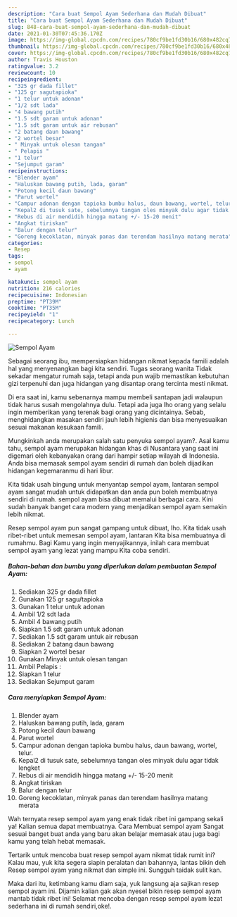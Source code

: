 ```yaml
---
description: "Cara buat Sempol Ayam Sederhana dan Mudah Dibuat"
title: "Cara buat Sempol Ayam Sederhana dan Mudah Dibuat"
slug: 848-cara-buat-sempol-ayam-sederhana-dan-mudah-dibuat
date: 2021-01-30T07:45:36.170Z
image: https://img-global.cpcdn.com/recipes/780cf9be1fd30b16/680x482cq70/sempol-ayam-foto-resep-utama.jpg
thumbnail: https://img-global.cpcdn.com/recipes/780cf9be1fd30b16/680x482cq70/sempol-ayam-foto-resep-utama.jpg
cover: https://img-global.cpcdn.com/recipes/780cf9be1fd30b16/680x482cq70/sempol-ayam-foto-resep-utama.jpg
author: Travis Houston
ratingvalue: 3.2
reviewcount: 10
recipeingredient:
- "325 gr dada fillet"
- "125 gr sagutapioka"
- "1 telur untuk adonan"
- "1/2 sdt lada"
- "4 bawang putih"
- "1.5 sdt garam untuk adonan"
- "1.5 sdt garam untuk air rebusan"
- "2 batang daun bawang"
- "2 wortel besar"
- " Minyak untuk olesan tangan"
- " Pelapis "
- "1 telur"
- "Sejumput garam"
recipeinstructions:
- "Blender ayam"
- "Haluskan bawang putih, lada, garam"
- "Potong kecil daun bawang"
- "Parut wortel"
- "Campur adonan dengan tapioka bumbu halus, daun bawang, wortel, telur."
- "Kepal2 di tusuk sate, sebelumnya tangan oles minyak dulu agar tidak lengket"
- "Rebus di air mendidih hingga matang +/- 15-20 menit"
- "Angkat tiriskan"
- "Balur dengan telur"
- "Goreng kecoklatan, minyak panas dan terendam hasilnya matang merata"
categories:
- Resep
tags:
- sempol
- ayam

katakunci: sempol ayam 
nutrition: 216 calories
recipecuisine: Indonesian
preptime: "PT39M"
cooktime: "PT35M"
recipeyield: "1"
recipecategory: Lunch

---
```



![Sempol Ayam](https://img-global.cpcdn.com/recipes/780cf9be1fd30b16/680x482cq70/sempol-ayam-foto-resep-utama.jpg)

Sebagai seorang ibu, mempersiapkan hidangan nikmat kepada famili adalah hal yang menyenangkan bagi kita sendiri. Tugas seorang  wanita Tidak sekadar mengatur rumah saja, tetapi anda pun wajib memastikan kebutuhan gizi terpenuhi dan juga hidangan yang disantap orang tercinta mesti nikmat.

Di era  saat ini, kamu sebenarnya mampu membeli santapan jadi walaupun tidak harus susah mengolahnya dulu. Tetapi ada juga lho orang yang selalu ingin memberikan yang terenak bagi orang yang dicintainya. Sebab, menghidangkan masakan sendiri jauh lebih higienis dan bisa menyesuaikan sesuai makanan kesukaan famili. 



Mungkinkah anda merupakan salah satu penyuka sempol ayam?. Asal kamu tahu, sempol ayam merupakan hidangan khas di Nusantara yang saat ini digemari oleh kebanyakan orang dari hampir setiap wilayah di Indonesia. Anda bisa memasak sempol ayam sendiri di rumah dan boleh dijadikan hidangan kegemaranmu di hari libur.

Kita tidak usah bingung untuk menyantap sempol ayam, lantaran sempol ayam sangat mudah untuk didapatkan dan anda pun boleh membuatnya sendiri di rumah. sempol ayam bisa dibuat memalui berbagai cara. Kini sudah banyak banget cara modern yang menjadikan sempol ayam semakin lebih nikmat.

Resep sempol ayam pun sangat gampang untuk dibuat, lho. Kita tidak usah ribet-ribet untuk memesan sempol ayam, lantaran Kita bisa membuatnya di rumahmu. Bagi Kamu yang ingin menyajikannya, inilah cara membuat sempol ayam yang lezat yang mampu Kita coba sendiri.

<!--inarticleads1-->

##### Bahan-bahan dan bumbu yang diperlukan dalam pembuatan Sempol Ayam:

1. Sediakan 325 gr dada fillet
1. Gunakan 125 gr sagu/tapioka
1. Gunakan 1 telur untuk adonan
1. Ambil 1/2 sdt lada
1. Ambil 4 bawang putih
1. Siapkan 1.5 sdt garam untuk adonan
1. Sediakan 1.5 sdt garam untuk air rebusan
1. Sediakan 2 batang daun bawang
1. Siapkan 2 wortel besar
1. Gunakan  Minyak untuk olesan tangan
1. Ambil  Pelapis :
1. Siapkan 1 telur
1. Sediakan Sejumput garam




<!--inarticleads2-->

##### Cara menyiapkan Sempol Ayam:

1. Blender ayam
1. Haluskan bawang putih, lada, garam
1. Potong kecil daun bawang
1. Parut wortel
1. Campur adonan dengan tapioka bumbu halus, daun bawang, wortel, telur.
1. Kepal2 di tusuk sate, sebelumnya tangan oles minyak dulu agar tidak lengket
1. Rebus di air mendidih hingga matang +/- 15-20 menit
1. Angkat tiriskan
1. Balur dengan telur
1. Goreng kecoklatan, minyak panas dan terendam hasilnya matang merata




Wah ternyata resep sempol ayam yang enak tidak ribet ini gampang sekali ya! Kalian semua dapat membuatnya. Cara Membuat sempol ayam Sangat sesuai banget buat anda yang baru akan belajar memasak atau juga bagi kamu yang telah hebat memasak.

Tertarik untuk mencoba buat resep sempol ayam nikmat tidak rumit ini? Kalau mau, yuk kita segera siapin peralatan dan bahannya, lantas bikin deh Resep sempol ayam yang nikmat dan simple ini. Sungguh taidak sulit kan. 

Maka dari itu, ketimbang kamu diam saja, yuk langsung aja sajikan resep sempol ayam ini. Dijamin kalian gak akan nyesel bikin resep sempol ayam mantab tidak ribet ini! Selamat mencoba dengan resep sempol ayam lezat sederhana ini di rumah sendiri,oke!.

